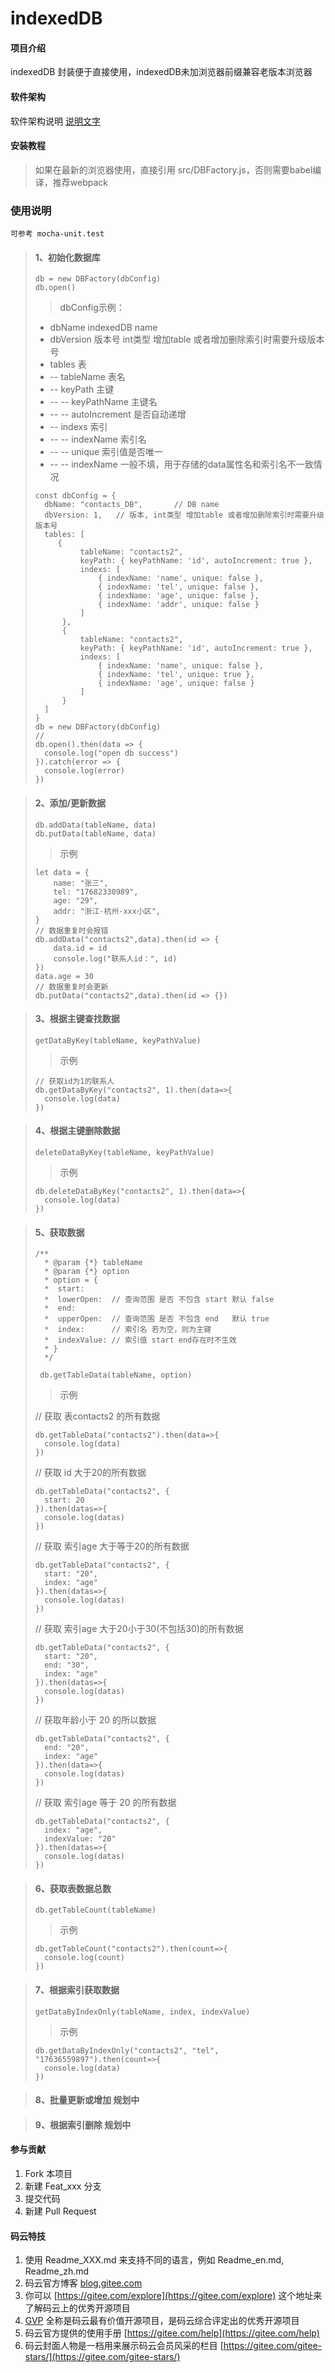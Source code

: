 # indexedDB

#### 项目介绍
indexedDB 封装便于直接使用，indexedDB未加浏览器前缀兼容老版本浏览器

#### 软件架构
软件架构说明
[说明文字](#test)

#### 安装教程

> 如果在最新的浏览器使用，直接引用  src/DBFactory.js，否则需要babel编译，推荐webpack

### 使用说明
    可参考 mocha-unit.test
> #### 1、初始化数据库
> ```db = new DBFactory(dbConfig)```  
> ```db.open()```  
>> dbConfig示例：
> * dbName       indexedDB name
> * dbVersion    版本号 int类型 增加table 或者增加删除索引时需要升级版本号
> * tables 表
> * -- tableName  表名
> * -- keyPath    主键
> * -- -- keyPathName   主键名
> * -- -- autoIncrement 是否自动递增
> * -- indexs   索引
> * -- -- indexName 索引名
> * -- -- unique    索引值是否唯一
> * -- -- indexName 一般不填，用于存储的data属性名和索引名不一致情况
> ```
> const dbConfig = {
>   dbName: "contacts_DB",       // DB name
>   dbVersion: 1,   // 版本, int类型 增加table 或者增加删除索引时需要升级版本号
>   tables: [
>      {
>           tableName: "contacts2",
>           keyPath: { keyPathName: 'id', autoIncrement: true },
>           indexs: [
>               { indexName: 'name', unique: false },
>               { indexName: 'tel', unique: false },
>               { indexName: 'age', unique: false },
>               { indexName: 'addr', unique: false }
>           ]
>       },
>       {
>           tableName: "contacts2",
>           keyPath: { keyPathName: 'id', autoIncrement: true },
>           indexs: [
>               { indexName: 'name', unique: false },
>               { indexName: 'tel', unique: true },
>               { indexName: 'age', unique: false }
>           ]
>       }
>   ]
> }
> db = new DBFactory(dbConfig)
> // 
> db.open().then(data => {
>   console.log("open db success")
> }).catch(error => {
>   console.log(error)
> })
>```
  
> #### 2、添加/更新数据
> ```
> db.addData(tableName, data)
> db.putData(tableName, data)
> ```
>> 示例
>```
> let data = {
>     name: "张三",
>     tel: "17682330989",
>     age: "29",
>     addr: "浙江-杭州-xxx小区",
> }
> // 数据重复时会报错
> db.addData("contacts2",data).then(id => {
>     data.id = id
>     console.log("联系人id：", id)
> })
> data.age = 30
> // 数据重复时会更新
> db.putData("contacts2",data).then(id => {})
> ```
  
> #### 3、根据主键查找数据  
> ```getDataByKey(tableName, keyPathValue)```
>> 示例
> ```
> // 获取id为1的联系人
> db.getDataByKey("contacts2", 1).then(data=>{
>   console.log(data)    
> })
> ```
  
> #### 4、根据主键删除数据  
> ```deleteDataByKey(tableName, keyPathValue)``` 
>> 示例 
> ```
> db.deleteDataByKey("contacts2", 1).then(data=>{
>   console.log(data)   
> })
> ```
  
> #### 5、获取数据
> ```
> /**
>   * @param {*} tableName 
>   * @param {*} option 
>   * option = {
>   *  start:      
>   *  lowerOpen:  // 查询范围 是否 不包含 start 默认 false
>   *  end: 
>   *  upperOpen:  // 查询范围 是否 不包含 end   默认 true
>   *  index:      // 索引名 若为空，则为主键
>   *  indexValue: // 索引值 start end存在时不生效 
>   * }
>   */ 
> ```
> ``` db.getTableData(tableName, option)```
>> 示例
> 
> // 获取 表contacts2 的所有数据  
> ```
> db.getTableData("contacts2").then(data=>{
>   console.log(data)
> })
>```   
>
> // 获取 id 大于20的所有数据
> ```
> db.getTableData("contacts2", {
>   start: 20
> }).then(datas=>{
>   console.log(datas)
> })
> ```
> 
> // 获取 索引age 大于等于20的所有数据  
> ```
> db.getTableData("contacts2", {
>   start: "20",
>   index: "age"
> }).then(datas=>{
>   console.log(datas)    
> })
> ```
> // 获取 索引age 大于20小于30(不包括30)的所有数据  
> ```
> db.getTableData("contacts2", {
>   start: "20",
>   end: "30",
>   index: "age"
> }).then(datas=>{
>   console.log(datas)
> })
> ```
> // 获取年龄小于 20 的所以数据
> ```
> db.getTableData("contacts2", {
>   end: "20",
>   index: "age"
> }).then(data=>{
>   console.log(datas)    
> }) 
> ```
> // 获取 索引age 等于 20 的所有数据   
> ```
> db.getTableData("contacts2", {
>   index: "age",
>   indexValue: "20"
> }).then(datas=>{
>   console.log(datas)    
> })
> ```

> #### 6、获取表数据总数
> ```db.getTableCount(tableName)```
>> 示例
> ```
> db.getTableCount("contacts2").then(count=>{
>   console.log(count)
> })
> ```

> #### 7、根据索引获取数据  
> ```getDataByIndexOnly(tableName, index, indexValue) ```
>> 示例
> ```
> db.getDataByIndexOnly("contacts2", "tel", "17636559897").then(count=>{
>   console.log(data)
>})
> ```

> #### 8、批量更新或增加 规划中

> #### 9、根据索引删除 规划中


#### 参与贡献

1. Fork 本项目
2. 新建 Feat_xxx 分支
3. 提交代码
4. 新建 Pull Request


#### 码云特技

1. 使用 Readme\_XXX.md 来支持不同的语言，例如 Readme\_en.md, Readme\_zh.md
2. 码云官方博客 [blog.gitee.com](https://blog.gitee.com)
3. 你可以 [https://gitee.com/explore](https://gitee.com/explore) 这个地址来了解码云上的优秀开源项目
4. [GVP](https://gitee.com/gvp) 全称是码云最有价值开源项目，是码云综合评定出的优秀开源项目
5. 码云官方提供的使用手册 [https://gitee.com/help](https://gitee.com/help)
6. 码云封面人物是一档用来展示码云会员风采的栏目 [https://gitee.com/gitee-stars/](https://gitee.com/gitee-stars/)
